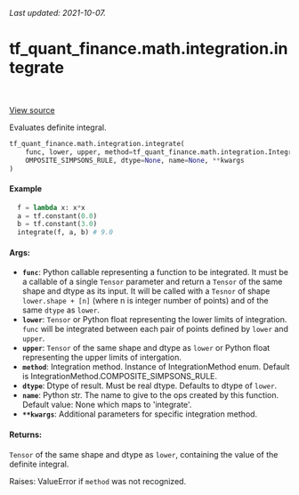 <!--
This file is generated by a tool. Do not edit directly.
For open-source contributions the docs will be updated automatically.
-->

*Last updated: 2021-10-07.*

<div itemscope itemtype="http://developers.google.com/ReferenceObject">
<meta itemprop="name" content="tf_quant_finance.math.integration.integrate" />
<meta itemprop="path" content="Stable" />
</div>

# tf_quant_finance.math.integration.integrate

<!-- Insert buttons and diff -->

<table class="tfo-notebook-buttons tfo-api" align="left">
</table>

<a target="_blank" href="https://github.com/google/tf-quant-finance/blob/master/tf_quant_finance/math/integration/integrate.py">View source</a>



Evaluates definite integral.

```python
tf_quant_finance.math.integration.integrate(
    func, lower, upper, method=tf_quant_finance.math.integration.IntegrationMethod.C
    OMPOSITE_SIMPSONS_RULE, dtype=None, name=None, **kwargs
)
```



<!-- Placeholder for "Used in" -->

#### Example
```python
  f = lambda x: x*x
  a = tf.constant(0.0)
  b = tf.constant(3.0)
  integrate(f, a, b) # 9.0
```

#### Args:


* <b>`func`</b>: Python callable representing a function to be integrated. It must be a
  callable of a single `Tensor` parameter and return a `Tensor` of the same
  shape and dtype as its input. It will be called with a `Tesnor` of shape
  `lower.shape + [n]` (where n is integer number of points) and of the same
  `dtype` as `lower`.
* <b>`lower`</b>: `Tensor` or Python float representing the lower limits of
  integration. `func` will be integrated between each pair of points defined
  by `lower` and `upper`.
* <b>`upper`</b>: `Tensor` of the same shape and dtype as `lower` or Python float
  representing the upper limits of intergation.
* <b>`method`</b>: Integration method. Instance of IntegrationMethod enum. Default is
  IntegrationMethod.COMPOSITE_SIMPSONS_RULE.
* <b>`dtype`</b>: Dtype of result. Must be real dtype. Defaults to dtype of `lower`.
* <b>`name`</b>: Python str. The name to give to the ops created by this function.
  Default value: None which maps to 'integrate'.
* <b>`**kwargs`</b>: Additional parameters for specific integration method.


#### Returns:

`Tensor` of the same shape and dtype as `lower`, containing the value of the
definite integral.


Raises: ValueError if `method` was not recognized.
